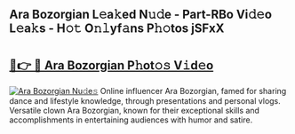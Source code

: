 ## Ara Bozorgian L𝚎a𝚔ed N𝚞𝚍e - Part-RBo Vi𝚍𝚎o L𝚎a𝚔s - H𝚘𝚝 O𝚗𝚕yf𝚊ns P𝚑𝚘tos jSFxX

# <h2><a href="http://kf7b44.oniu.top/?m=Ara+Bozorgian">🔗👉 🔴 Ara Bozorgian P𝚑ot𝚘𝚜 V𝚒d𝚎o</a></h2>

[![Ara Bozorgian Nu𝚍e𝚜](https://i.imgur.com/0qMVB7G.gif)](http://kf7b44.oniu.top/?m=Ara+Bozorgian)
Online influencer Ara Bozorgian, famed for sharing dance and lifestyle knowledge, through presentations and personal vlogs. Versatile clown Ara Bozorgian, known for their exceptional skills and accomplishments in entertaining audiences with humor and satire.  
